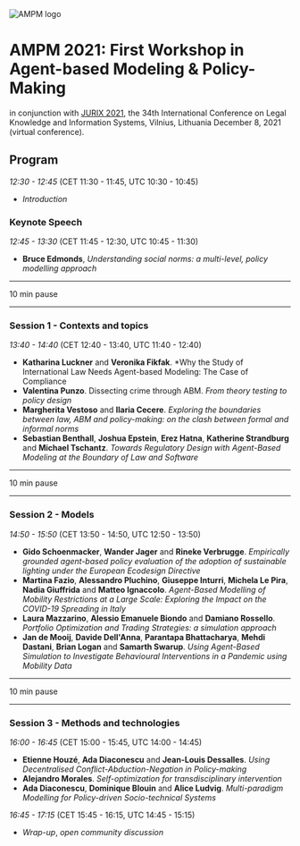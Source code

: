 <img alt="AMPM logo" src="https://polder.center/wp-content/uploads/2021/10/AMPM-2021.png">

# AMPM 2021: First Workshop in Agent-based Modeling & Policy-Making 
in conjunction with [JURIX 2021](https://jurix2021.mruni.eu/), the 34th International Conference on Legal
Knowledge and Information Systems, Vilnius, Lithuania
December 8, 2021 (virtual conference).

## Program

*12:30 - 12:45* (CET 11:30 - 11:45, UTC 10:30 - 10:45)

- *Introduction*

### Keynote Speech

*12:45 - 13:30* (CET 11:45 - 12:30, UTC 10:45 - 11:30) 

- **Bruce Edmonds**, *Understanding social norms: a multi-level, policy modelling approach*

-----

10 min pause

-----

### Session 1 - Contexts and topics 

*13:40 - 14:40* (CET 12:40 - 13:40, UTC 11:40 - 12:40)

- **Katharina Luckner** and **Veronika Fikfak**. *Why the Study of International Law Needs Agent-based Modeling: The Case of Compliance
- **Valentina Punzo**. Dissecting crime through ABM. *From theory testing to policy design*
- **Margherita Vestoso** and **Ilaria Cecere**. *Exploring the boundaries between law, ABM and policy-making: on the clash between formal and informal norms*
- **Sebastian Benthall**, **Joshua Epstein**, **Erez Hatna**, **Katherine Strandburg** and **Michael Tschantz**. *Towards Regulatory Design with Agent-Based Modeling at the Boundary of Law and Software*

-----

10 min pause

-----

### Session 2 - Models 

*14:50 - 15:50* (CET 13:50 - 14:50, UTC 12:50 - 13:50)

- **Gido Schoenmacker**, **Wander Jager** and **Rineke Verbrugge**. *Empirically grounded agent-based policy evaluation of the adoption of sustainable lighting under the European Ecodesign Directive*
- **Martina Fazio**, **Alessandro Pluchino**, **Giuseppe Inturri**, **Michela Le Pira**, **Nadia Giuffrida** and **Matteo Ignaccolo**. *Agent-Based Modelling of Mobility Restrictions at a Large Scale: Exploring the Impact on the COVID-19 Spreading in Italy*
- **Laura Mazzarino**, **Alessio Emanuele Biondo** and **Damiano Rossello**. *Portfolio Optimization and Trading Strategies: a simulation approach*
- **Jan de Mooij**, **Davide Dell'Anna**, **Parantapa Bhattacharya**, **Mehdi Dastani**, **Brian Logan** and **Samarth Swarup**. *Using Agent-Based Simulation to Investigate Behavioural Interventions in a Pandemic using Mobility Data*

-----

10 min pause

-----

### Session 3 - Methods and technologies 

*16:00 - 16:45* (CET 15:00 - 15:45, UTC 14:00 - 14:45)

- **Etienne Houzé**, **Ada Diaconescu** and **Jean-Louis Dessalles**. *Using Decentralised Conflict-Abduction-Negation in Policy-making*
- **Alejandro Morales**. *Self-optimization for transdisciplinary intervention*
- **Ada Diaconescu**, **Dominique Blouin** and **Alice Ludvig**. *Multi-paradigm Modelling for Policy-driven Socio-technical Systems*

*16:45 - 17:15* (CET 15:45 - 16:15, UTC 14:45 - 15:15)   

- *Wrap-up*, *open community discussion*


